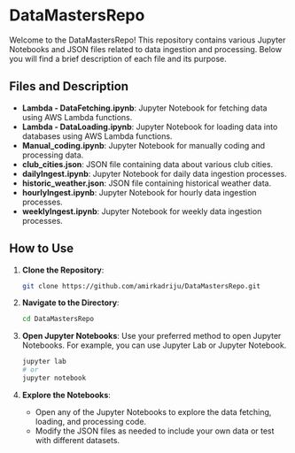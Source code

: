 # DataMastersRepo

Welcome to the DataMastersRepo! This repository contains various Jupyter Notebooks and JSON files related to data ingestion and processing. Below you will find a brief description of each file and its purpose.

## Files and Description

- **Lambda - DataFetching.ipynb**: Jupyter Notebook for fetching data using AWS Lambda functions.
- **Lambda - DataLoading.ipynb**: Jupyter Notebook for loading data into databases using AWS Lambda functions.
- **Manual_coding.ipynb**: Jupyter Notebook for manually coding and processing data.
- **club_cities.json**: JSON file containing data about various club cities.
- **dailyIngest.ipynb**: Jupyter Notebook for daily data ingestion processes.
- **historic_weather.json**: JSON file containing historical weather data.
- **hourlyIngest.ipynb**: Jupyter Notebook for hourly data ingestion processes.
- **weeklyIngest.ipynb**: Jupyter Notebook for weekly data ingestion processes.

## How to Use

1. **Clone the Repository**:
    ```bash
    git clone https://github.com/amirkadriju/DataMastersRepo.git
    ```

2. **Navigate to the Directory**:
    ```bash
    cd DataMastersRepo
    ```

3. **Open Jupyter Notebooks**:
    Use your preferred method to open Jupyter Notebooks. For example, you can use Jupyter Lab or Jupyter Notebook.
    ```bash
    jupyter lab
    # or
    jupyter notebook
    ```

4. **Explore the Notebooks**:
    - Open any of the Jupyter Notebooks to explore the data fetching, loading, and processing code.
    - Modify the JSON files as needed to include your own data or test with different datasets.
